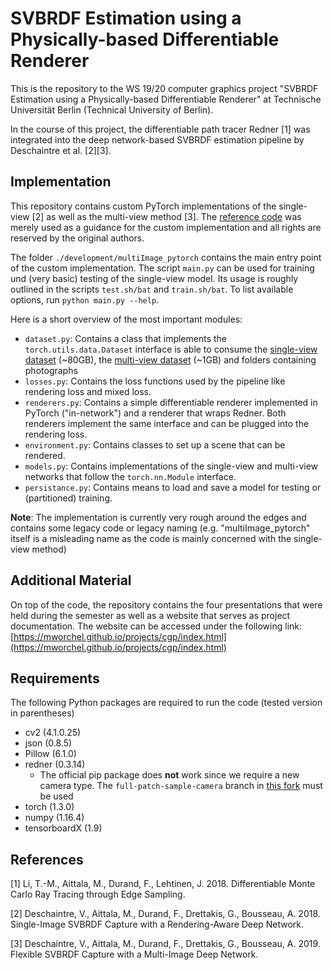 # SVBRDF Estimation using a Physically-based Differentiable Renderer

This is the repository to the WS 19/20 computer graphics project "SVBRDF Estimation using a Physically-based Differentiable Renderer" at Technische Universität Berlin (Technical University of Berlin).

In the course of this project, the differentiable path tracer Redner [1] was integrated into the deep network-based SVBRDF estimation pipeline by Deschaintre et al. [2][3].
## Implementation

This repository contains custom PyTorch implementations of the single-view [2] as well as the multi-view method [3]. The [reference code](https://repo-sam.inria.fr/fungraph/multi_image_materials/supplemental_multi_images/multiImage_code.zip) was merely used as a guidance for the custom implementation and all rights are reserved by the original authors.

The folder `./development/multiImage_pytorch` contains the main entry point of the custom implementation. The script `main.py` can be used for training und (very basic) testing of the single-view model. Its usage is roughly outlined in the scripts `test.sh/bat` and `train.sh/bat`. To list available options, run `python main.py --help`.

Here is a short overview of the most important modules:
- `dataset.py`: Contains a class that implements the `torch.utils.data.Dataset` interface is able to consume the [single-view dataset](https://repo-sam.inria.fr/fungraph/deep-materials/DeepMaterialsData.zip) (~80GB), the [multi-view dataset](https://repo-sam.inria.fr/fungraph/multi_image_materials/supplemental_multi_images/materialsData_multi_image.zip) (~1GB) and folders containing photographs
- `losses.py`: Contains the loss functions used by the pipeline like rendering loss and mixed loss.
- `renderers.py`: Contains a simple differentiable renderer implemented in PyTorch ("in-network") and a renderer that wraps Redner. Both renderers implement the same interface and can be plugged into the rendering loss.
- `environment.py`: Contains classes to set up a scene that can be rendered.
- `models.py`: Contains implementations of the single-view and multi-view networks that follow the `torch.nn.Module` interface.
- `persistance.py`: Contains means to load and save a model for testing or (partitioned) training.

**Note**: The implementation is currently very rough around the edges and contains some legacy code or legacy naming (e.g. "multiImage_pytorch" itself is a misleading name as the code is mainly concerned with the single-view method)

## Additional Material

On top of the code, the repository contains the four presentations that were held during the semester as well as a website that serves as project documentation. The website can be accessed under the following link:
[https://mworchel.github.io/projects/cgp/index.html](https://mworchel.github.io/projects/cgp/index.html)

## Requirements

The following Python packages are required to run the code (tested version in parentheses)

- cv2 (4.1.0.25)
- json (0.8.5)
- Pillow (6.1.0)
- redner (0.3.14) 
    - The official pip package does **not** work since we require a new camera type. The `full-patch-sample-camera` branch in [this fork](https://github.com/mworchel/redner/tree/full-patch-sample-camera) must be used
- torch (1.3.0)
- numpy (1.16.4)
- tensorboardX (1.9)

## References

[1] Li, T.-M., Aittala, M., Durand, F., Lehtinen, J. 2018. Differentiable Monte Carlo Ray Tracing through Edge Sampling.

[2] Deschaintre, V., Aittala, M., Durand, F., Drettakis, G., Bousseau, A. 2018. Single-Image SVBRDF Capture with a Rendering-Aware Deep Network.

[3] Deschaintre, V., Aittala, M., Durand, F., Drettakis, G., Bousseau, A. 2019. Flexible SVBRDF Capture with a Multi-Image Deep Network. 
